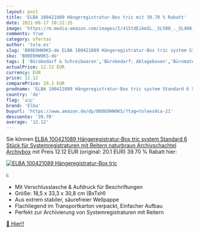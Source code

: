 ```yaml
---
layout: post
title: 'ELBA 100421089 Hängeregistratur-Box tric mit 39.70 % Rabatt'
date: 2021-06-17 10:22:35
image: 'https://m.media-amazon.com/images/I/415tdEikmIL._SL500_._SL400_.jpg'
comments: true
category: ofertas
author: 'tole.es'
slug: 'B00E0HW9KS-de ELBA 100421089 Hängeregistratur-Box tric system Standard 6...'
sku: 'B00E0HW9KS-de'
tags: [ 'Bürobedarf & Schreibwaren','Bürobedarf: Ablageboxen','Büromaterial','Karton-Versandtaschen','Klammern & Ringe','Klebebänder, Klebstoffe & Befestigungsmittel','Mappen & Sammler','Mappen, Ordner & Zubehör','Ordner-Ablagesysteme für Firmen & Büros','Ringbücher & Zubehör','Schreibtischorganisationsboxen','Schreibtischzubehör & Ablage','Umschläge & Versandzubehör','Versandtaschen','Versandtaschen & -kartons','elba', ]
actualPrice: 12.12 EUR
currency: EUR
price: 12.12
comparePrice: 20.1 EUR
prodname: 'ELBA 100421089 Hängeregistratur-Box tric system Standard 6 Stück für Systemregistraturen mit Reitern naturbraun Archivschachtel Archivbox'
country: 'de'
flag: '🇩🇪'
brand: 'Elba'
buyurl: 'https://www.amazon.de/dp/B00E0HW9KS/?tag=tolees0ca-21'
descuento: '39.70'
average: '12.12'
---
```


Sie können [ELBA 100421089 Hängeregistratur-Box tric system Standard 6 Stück für Systemregistraturen mit Reitern naturbraun Archivschachtel Archivbox](https://www.amazon.de/dp/B00E0HW9KS/?tag=tolees0ca-21) mit Preis 12.12 EUR (original: 20.1 EUR) 39.70 % Rabatt hier:

[![ELBA 100421089 Hängeregistratur-Box tric](https://m.media-amazon.com/images/I/415tdEikmIL._SL500_._SL400_.jpg)](https://www.amazon.de/dp/B00E0HW9KS/?tag=tolees0ca-21)

ℹ️:

- Mit Verschlusslasche & Aufdruck für Beschriftungen
- Größe: 18,5 x 33,3 x 30,8 cm (BxTxH)
- Aus extrem stabiler, säurefreier Wellpappe
- Flachliegend im Transportkarton verpackt, Einfacher Aufbau
- Perfekt zur Archivierung von Systemregistraturen mit Reitern

[🛒 Hier!!](https://www.amazon.de/dp/B00E0HW9KS/?tag=tolees0ca-21)
